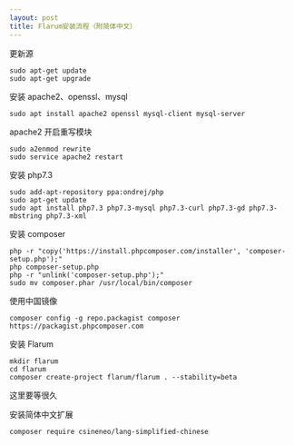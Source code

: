 ```yaml
---
layout: post
title: Flarum安装流程（附简体中文）
---
```


更新源  
~~~shell
sudo apt-get update  
sudo apt-get upgrade  
~~~
安装 apache2、openssl、mysql  
~~~shell
sudo apt install apache2 openssl mysql-client mysql-server  
~~~
apache2 开启重写模块  
~~~shell
sudo a2enmod rewrite  
sudo service apache2 restart  
~~~
安装 php7.3  
~~~shell
sudo add-apt-repository ppa:ondrej/php  
sudo apt-get update  
sudo apt install php7.3 php7.3-mysql php7.3-curl php7.3-gd php7.3-mbstring php7.3-xml  
~~~
  
安装 composer  
~~~shell
php -r "copy('https://install.phpcomposer.com/installer', 'composer-setup.php');"  
php composer-setup.php  
php -r "unlink('composer-setup.php');"  
sudo mv composer.phar /usr/local/bin/composer  
~~~
  
使用中国镜像  
~~~shell
composer config -g repo.packagist composer https://packagist.phpcomposer.com  
~~~
  
安装 Flarum  
~~~shell
mkdir flarum  
cd flarum  
composer create-project flarum/flarum . --stability=beta  
~~~
这里要等很久  
  
安装简体中文扩展  
~~~shell
composer require csineneo/lang-simplified-chinese  
~~~